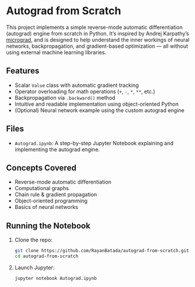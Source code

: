 # Autograd from Scratch

This project implements a simple reverse-mode automatic differentiation (autograd) engine from scratch in Python. It’s inspired by Andrej Karpathy’s [micrograd](https://github.com/karpathy/micrograd), and is designed to help understand the inner workings of neural networks, backpropagation, and gradient-based optimization — all without using external machine learning libraries.

## Features

- Scalar `Value` class with automatic gradient tracking
- Operator overloading for math operations (`+`, `-`, `*`, `**`, etc.)
- Backpropagation via `.backward()` method
- Intuitive and readable implementation using object-oriented Python
- (Optional) Neural network example using the custom autograd engine

## Files

- `Autograd.ipynb`: A step-by-step Jupyter Notebook explaining and implementing the autograd engine.

## Concepts Covered

- Reverse-mode automatic differentiation
- Computational graphs
- Chain rule & gradient propagation
- Object-oriented programming
- Basics of neural networks

## Running the Notebook

1. Clone the repo:
    ```bash
    git clone https://github.com/RayanBatada/autograd-from-scratch.git
    cd autograd-from-scratch
    ```

2. Launch Jupyter:
    ```bash
    jupyter notebook Autograd.ipynb
    ```
